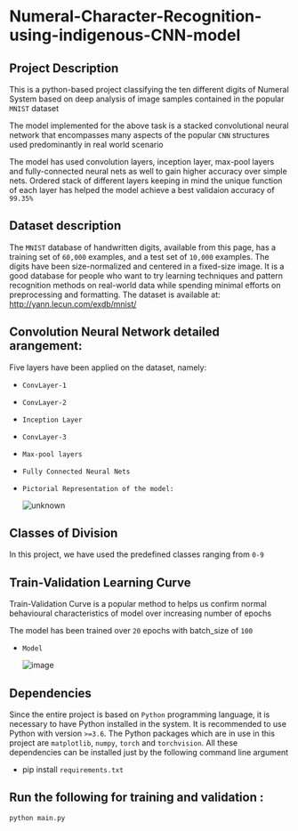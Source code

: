 # Numeral-Character-Recognition-using-indigenous-CNN-model

## Project Description
This is a python-based project classifying the ten different digits of Numeral System based on deep analysis of image samples contained in the popular `MNIST` dataset 

The model implemented for the above task is a stacked convolutional neural network that encompasses many aspects of the  popular `CNN` structures used predominantly in real world scenario 

The model has used convolution layers, inception layer, max-pool layers 
and fully-connected neural nets as well to gain higher accuracy over simple nets. 
Ordered stack of different layers keeping in mind the unique function of each layer has helped the model achieve a best validaion accuracy of `99.35%`

## Dataset description
The `MNIST` database of handwritten digits, available from this page, has a training set of `60,000` examples, and a test set of `10,000` examples. 
The digits have been size-normalized and centered in a fixed-size image.
It is a good database for people who want to try learning techniques and pattern recognition methods on real-world data while spending minimal efforts on preprocessing and formatting. The dataset is available at:    
http://yann.lecun.com/exdb/mnist/

## Convolution Neural Network detailed arangement:
Five layers have been applied on the dataset, namely:  
-	`ConvLayer-1`  
-	`ConvLayer-2`  

-	`Inception Layer`  
-	`ConvLayer-3`
-	`Max-pool layers`
-	`Fully Connected Neural Nets`

-     Pictorial Representation of the model: 
     ![unknown](https://user-images.githubusercontent.com/89198752/153758454-f958bfda-2d5f-4ca9-ad5d-e3c3989a0fba.png)

## Classes of Division
In this project, we have used the predefined classes ranging from `0-9`


## Train-Validation Learning Curve
Train-Validation Curve is a popular method to helps us confirm normal behavioural characteristics of model over increasing number of epochs 
 
The model has been trained over `20` epochs with batch_size of `100`
-     Model
     ![image](https://user-images.githubusercontent.com/89198752/153714067-0e58018d-b6ea-4a58-a245-304ad5395d92.png)

## Dependencies
Since the entire project is based on `Python` programming language, it is necessary to have Python installed in the system. It is recommended to use Python with version `>=3.6`.
The Python packages which are in use in this project are  `matplotlib`, `numpy`, `torch` and `torchvision`. All these dependencies can be installed just by the following command line argument
- pip install `requirements.txt`
        
## Run the following for training and validation :
  
   `python main.py`
      
